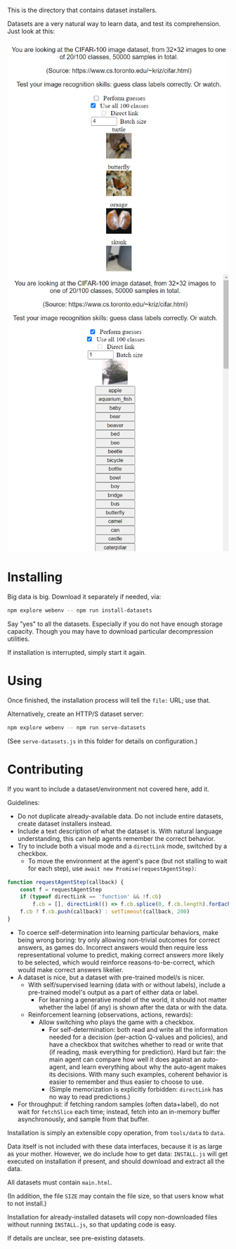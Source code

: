 This is the directory that contains dataset installers.

Datasets are a very natural way to learn data, and test its comprehension. Just look at this:

<p style="text-align:center">
    <img src="cifar100.png">
    <img src="cifar100-test.png">
</p>

# Installing

Big data is big. Download it separately if needed, via:

```bash
npm explore webenv -- npm run install-datasets
```

Say "yes" to all the datasets. Especially if you do not have enough storage capacity. Though you may have to download particular decompression utilities.

If installation is interrupted, simply start it again.

# Using

Once finished, the installation process will tell the `file:` URL; use that.

Alternatively, create an HTTP/S dataset server:

```bash
npm explore webenv -- npm run serve-datasets
```

(See `serve-datasets.js` in this folder for details on configuration.)

# Contributing

If you want to include a dataset/environment not covered here, add it.

Guidelines:
- Do not duplicate already-available data. Do not include entire datasets, create dataset installers instead.
- Include a text description of what the dataset is. With natural language understanding, this can help agents remember the correct behavior.
- Try to include both a visual mode and a `directLink` mode, switched by a checkbox.
    - To move the environment at the agent's pace (but not stalling to wait for each step), use `await new Promise(requestAgentStep)`:
```js
function requestAgentStep(callback) {
    const f = requestAgentStep
    if (typeof directLink == 'function' && !f.cb)
        f.cb = [], directLink(() => f.cb.splice(0, f.cb.length).forEach(f => f()) || true)
    f.cb ? f.cb.push(callback) : setTimeout(callback, 200)
}
```
- To coerce self-determination into learning particular behaviors, make being wrong boring: try only allowing non-trivial outcomes for correct answers, as games do. Incorrect answers would then require less representational volume to predict, making correct answers more likely to be selected, which would reinforce reasons-to-be-correct, which would make correct answers likelier.
- A dataset is nice, but a dataset with pre-trained model/s is nicer.
    - With self/supervised learning (data with or without labels), include a pre-trained model's output as a part of either data or label.
        - For learning a generative model of the world, it should not matter whether the label (if any) is shown after the data or with the data.
    - Reinforcement learning (observations, actions, rewards):
        - Allow switching who plays the game with a checkbox.
            - For self-determination: both read and write all the information needed for a decision (per-action Q-values and policies), and have a checkbox that switches whether to read or write that (if reading, mask everything for prediction). Hard but fair: the main agent can compare how well it does against an auto-agent, and learn everything about why the auto-agent makes its decisions. With many such examples, coherent behavior is easier to remember and thus easier to choose to use.
            - (Simple memorization is explicitly forbidden: `directLink` has no way to read predictions.)
- For throughput: if fetching random samples (often data+label), do not wait for `fetchSlice` each time; instead, fetch into an in-memory buffer asynchronously, and sample from that buffer.

Installation is simply an extensible copy operation, from `tools/data` to `data`.

Data itself is not included with these data interfaces, because it is as large as your mother. However, we do include how to get data: `INSTALL.js` will get executed on installation if present, and should download and extract all the data.

All datasets must contain `main.html`.

(In addition, the file `SIZE` may contain the file size, so that users know what to not install.)

Installation for already-installed datasets will copy non-downloaded files without running `INSTALL.js`, so that updating code is easy.

If details are unclear, see pre-existing datasets.